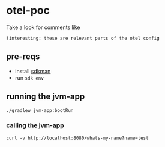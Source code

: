 # otel-poc

Take a look for comments like

```
!interesting: these are relevant parts of the otel config
```

## pre-reqs

- install [sdkman](https://sdkman.io/)
- run `sdk env`

## running the jvm-app

`./gradlew jvm-app:bootRun`

### calling the jvm-app

`curl -v http://localhost:8080/whats-my-name?name=test`